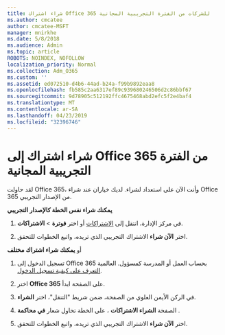 ```yaml
---
title: شراء اشتراك Office 365 للشركات من الفترة التجريبية المجانية
ms.author: cmcatee
author: cmcatee-MSFT
manager: mnirkhe
ms.date: 5/8/2018
ms.audience: Admin
ms.topic: article
ROBOTS: NOINDEX, NOFOLLOW
localization_priority: Normal
ms.collection: Adm_O365
ms.custom: ''
ms.assetid: ed072510-d4b6-44ad-b24a-f99b9892eaa8
ms.openlocfilehash: fb585c2aa6317ef89c939680246506d2c86bbf67
ms.sourcegitcommit: 9d78905c512192ffc4675468abd2efc5f2e4baf4
ms.translationtype: MT
ms.contentlocale: ar-SA
ms.lasthandoff: 04/23/2019
ms.locfileid: "32396746"
---
```

# <a name="buy-a-subscription-to-office-365-from-your-free-trial"></a>شراء اشتراك إلى Office 365 من الفترة التجريبية المجانية

لقد حاولت Office 365، وأنت الآن على استعداد لشراء. لديك خياران عند شراء Office 365 من الإصدار التجريبي.
  
 **يمكنك شراء نفس الخطة كالإصدار التجريبي**
  
1. في مركز الإدارة، انتقل إلى [الاشتراكات](https://go.microsoft.com/fwlink/p/?linkid=842054) أو اختر **فوترة** \> **الاشتراكات**.
    
2. اختر **الآن شراء** الاشتراك التجريبي الذي تريده، واتبع الخطوات للتحقق. 
    
أو **يمكنك شراء اشتراك مختلف**
  
1. تسجيل الدخول إلى Office 365 بحساب العمل أو المدرسة كمسؤول. العالمية [التعرف على كيفية تسجيل الدخول](https://support.office.com/article/e9eb7d51-5430-4929-91ab-6157c5a050b4).
    
2. اختر **Office 365** على الصفحة ابدأ. 
    
3. في الركن الأيمن العلوي من الصفحة، ضمن شريط "التنقل"، اختر **الشراء**.
    
4. الصفحة **الشراء الاشتراكات** ، على الخطة تحاول شعار **في محاكمة** . 
    
5. اختر **الآن شراء** الاشتراك التجريبي الذي تريده، واتبع الخطوات للتحقق. 
    

